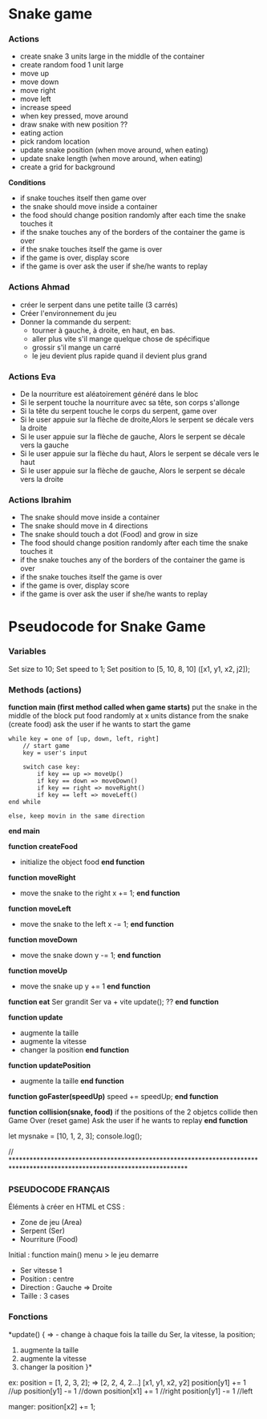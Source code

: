 # Snake game

### Actions
- create snake 3 units large in the middle of the container
- create random food 1 unit large
- move up
- move down
- move right
- move left
- increase speed
- when key pressed, move around
- draw snake with new position ??
- eating action
- pick random location
- update snake position (when move around, when eating)
- update snake length (when move around, when eating)
- create a grid for background

**Conditions**
- if snake touches itself then game over
- the snake should move inside a container
- the food should change position randomly after each time the snake touches it
- if the snake touches any of the borders of the container the game is over
- if the snake touches itself the game is over
- if the game is over, display score
- if the game is over ask the user if she/he wants to replay

### Actions Ahmad
- créer le serpent dans une petite taille (3 carrés)
- Créer l'environnement du jeu
- Donner la commande du serpent:
  - tourner à gauche, à droite, en haut, en bas.
  - aller plus vite s'il mange quelque chose de spécifique
  - grossir s'il mange un carré
  - le jeu devient plus rapide quand il devient plus grand

### Actions Eva
- De la nourriture est aléatoirement généré dans le bloc
- Si le serpent touche la nourriture avec sa tête, son corps s'allonge
- Si la tête du serpent touche le corps du serpent, game over
- Si le user appuie sur la flèche de droite,Alors le serpent se décale vers la droite
- Si le user appuie sur la flèche de gauche, Alors le serpent se décale vers la gauche
- Si le user appuie sur la flèche du haut, Alors le serpent se décale vers le haut
- Si le user appuie sur la flèche de gauche, Alors le serpent se décale vers la droite

### Actions Ibrahim
- The snake should move inside a container
- The snake should move in 4 directions
- The snake should touch a dot (Food) and grow in size
- The food should change position randomly after each time the snake touches it
- if the snake touches any of the borders of the container the game is over
- if the snake touches itself the game is over
- if the game is over, display score
- if the game is over ask the user if she/he wants to replay

# Pseudocode for Snake Game

### Variables

 Set size to 10;
 Set speed to 1;
 Set position to [5, 10, 8, 10] ([x1, y1, x2, j2]);

 ### Methods (actions)
 
 **function main (first method called when game starts)**
    put the snake in the middle of the block
    put food randomly at x units distance from the snake (create food)
    ask the user if he wants to start the game
    
    while key = one of [up, down, left, right]  
        // start game
        key = user's input
        
        switch case key:
            if key == up => moveUp()
            if key == down => moveDown()
            if key == right => moveRight()
            if key == left => moveLeft()
    end while
    
    else, keep movin in the same direction
**end main**

**function createFood**
   - initialize the object food
**end function**
 
**function moveRight**
   - move the snake to the right
    x += 1;
**end function**

**function moveLeft**
   - move the snake to the left
    x -= 1;
**end function**

**function moveDown**
   - move the snake down
    y -= 1;
**end function**

**function moveUp**
   - move the snake up
    y += 1
**end function**

**function eat**
    Ser grandit 
    Ser va + vite 
    update(); ??
**end function**

**function update**
  - augmente la taille
  - augmente la vitesse
  - changer la position
**end function**

**function updatePosition**
  - augmente la taille
**end function**

**function goFaster(speedUp)**
    speed += speedUp;
**end function**

**function collision(snake, food)**
    if the positions of the 2 objetcs collide
    then
      Game Over (reset game)
      Ask the user if he wants to replay
**end function**


let mysnake = [10, 1, 2, 3];
console.log();

// **************************************************************************************************************************

### PSEUDOCODE FRANÇAIS

Éléments à créer en HTML et CSS :
- Zone de jeu (Area)
- Serpent (Ser)
- Nourriture (Food)

Initial :
function main() menu > le jeu demarre
- Ser vitesse 1 
- Position : centre
- Direction : Gauche => Droite
- Taille : 3 cases

### Fonctions
*update() { => - change à chaque fois la taille du Ser, la vitesse, la position;
  1. augmente la taille
  2. augmente la vitesse
  3. changer la position
}*

ex: position = [1, 2, 3, 2]; => [2, 2, 4, 2...]
[x1, y1, x2, y2]
position[y1] += 1 //up
position[y1] -= 1 //down
position[x1] += 1 //right
position[y1] -= 1 //left

manger: position[x2] += 1;

